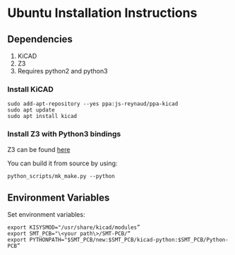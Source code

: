# Ubuntu Installation Instructions
## Dependencies
1. KiCAD
2. Z3
3. Requires python2 and python3

### Install KiCAD
```
sudo add-apt-repository --yes ppa:js-reynaud/ppa-kicad
sudo apt update
sudo apt install kicad
```

### Install Z3 with Python3 bindings
Z3 can be found [here](https://github.com/Z3Prover/z3)

You can build it from source by using:

`python_scripts/mk_make.py --python`

## Environment Variables
Set environment variables:
```
export KISYSMOD="/usr/share/kicad/modules”
export SMT_PCB="\<your path\>/SMT-PCB/“
export PYTHONPATH="$SMT_PCB/new:$SMT_PCB/kicad-python:$SMT_PCB/Python-PCB”
```
